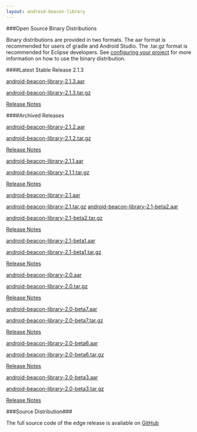 ```yaml
---
layout: android-beacon-library
---
```



###Open Source Binary Distributions

Binary distributions are provided in two formats.  The aar format is recommended for users of gradle and Android Studio.  The .tar.gz format is recommended for Eclipse developers.
See [configuring your project](configure.html) for more information on how to use the binary distribution.


####Latest Stable Release 2.1.3

<i class="fa fa-cloud-download" style="color: #3abeee;"></i>  [android-beacon-library-2.1.3.aar](https://github.com/AltBeacon/android-beacon-library/releases/download/2.1.3/android-beacon-library-2.1.3.aar)

<i class="fa fa-cloud-download" style="color: #3abeee;"></i>  [android-beacon-library-2.1.3.tar.gz](https://github.com/AltBeacon/android-beacon-library/releases/download/2.1.3/android-beacon-library-2.1.3.tar.gz)

[Release Notes](releasenotes_2_1_2.html)


####Archived Releases

<i class="fa fa-cloud-download" style="color: #3abeee;"></i>  [android-beacon-library-2.1.2.aar](https://github.com/AltBeacon/android-beacon-library/releases/download/2.1.2/android-beacon-library-2.1.2.aar)

<i class="fa fa-cloud-download" style="color: #3abeee;"></i>  [android-beacon-library-2.1.2.tar.gz](https://github.com/AltBeacon/android-beacon-library/releases/download/2.1.2/android-beacon-library-2.1.2.tar.gz)

[Release Notes](releasenotes_2_1_2.html)

<i class="fa fa-cloud-download" style="color: #3abeee;"></i>  [android-beacon-library-2.1.1.aar](https://github.com/AltBeacon/android-beacon-library/releases/download/2.1.1/android-beacon-library-2.1.1.aar)

<i class="fa fa-cloud-download" style="color: #3abeee;"></i>  [android-beacon-library-2.1.1.tar.gz](https://github.com/AltBeacon/android-beacon-library/releases/download/2.1.1/android-beacon-library-2.1.1.tar.gz)

[Release Notes](releasenotes_2_1_1.html)

<i class="fa fa-cloud-download" style="color: #3abeee;"></i>  [android-beacon-library-2.1.aar](https://github.com/AltBeacon/android-beacon-library/releases/download/2.1/android-beacon-library-2.1.aar)

<i class="fa fa-cloud-download" style="color: #3abeee;"></i>  [android-beacon-library-2.1.tar.gz](https://github.com/AltBeacon/android-beacon-library/releases/download/2.1/android-beacon-library-2.1.tar.gz)
<i class="fa fa-cloud-download" style="color: #3abeee;"></i>  [android-beacon-library-2.1-beta2.aar](https://github.com/AltBeacon/android-beacon-library/releases/download/2.1/android-beacon-library-2.1.aar)

<i class="fa fa-cloud-download" style="color: #3abeee;"></i>  [android-beacon-library-2.1-beta2.tar.gz](https://github.com/AltBeacon/android-beacon-library/releases/download/2.1/android-beacon-library-2.1.tar.gz)

[Release Notes](https://github.com/AltBeacon/android-beacon-library/releases/tag/2.1-beta2)

<i class="fa fa-cloud-download" style="color: #3abeee;"></i>  [android-beacon-library-2.1-beta1.aar](https://github.com/AltBeacon/android-beacon-library/releases/download/2.1-beta1/android-beacon-library-2.1-beta1.aar)

<i class="fa fa-cloud-download" style="color: #3abeee;"></i>  [android-beacon-library-2.1-beta1.tar.gz](https://github.com/AltBeacon/android-beacon-library/releases/download/2.1-beta1/android-beacon-library-2.1-beta1.tar.gz)

[Release Notes](https://github.com/AltBeacon/android-beacon-library/releases/tag/2.1-beta1)

<i class="fa fa-cloud-download" style="color: #3abeee;"></i>  [android-beacon-library-2.0.aar](https://s3.amazonaws.com/android-beacon-library.radiusnetworks.com/android-beacon-library-2.0.aar)

<i class="fa fa-cloud-download" style="color: #3abeee;"></i>  [android-beacon-library-2.0.tar.gz](https://s3.amazonaws.com/android-beacon-library.radiusnetworks.com/android-beacon-library-2.0.tar.gz)

[Release Notes](releasenotes_2_0.html)

<i class="fa fa-cloud-download" style="color: #3abeee;"></i>  [android-beacon-library-2.0-beta7.aar](https://s3.amazonaws.com/android-beacon-library.radiusnetworks.com/android-beacon-library-2.0-beta7.aar)

<i class="fa fa-cloud-download" style="color: #3abeee;"></i>  [android-beacon-library-2.0-beta7.tar.gz](https://s3.amazonaws.com/android-beacon-library.radiusnetworks.com/android-beacon-library-2.0-beta7.tar.gz)


[Release Notes](releasenotes_2_0_beta7.html)

<i class="fa fa-cloud-download" style="color: #3abeee;"></i>  [android-beacon-library-2.0-beta6.aar](https://s3.amazonaws.com/android-beacon-library.radiusnetworks.com/android-beacon-library-2.0-beta6.aar)

<i class="fa fa-cloud-download" style="color: #3abeee;"></i>  [android-beacon-library-2.0-beta6.tar.gz](https://s3.amazonaws.com/android-beacon-library.radiusnetworks.com/android-beacon-library-2.0-beta6.tar.gz)

[Release Notes](releasenotes_2_0_beta6.html)

<i class="fa fa-cloud-download" style="color: #3abeee;"></i>  [android-beacon-library-2.0-beta3.aar](https://s3.amazonaws.com/android-beacon-library.radiusnetworks.com/android-beacon-library-2.0-beta3.aar)

<i class="fa fa-cloud-download" style="color: #3abeee;"></i>  [android-beacon-library-2.0-beta3.tar.gz](https://s3.amazonaws.com/android-beacon-library.radiusnetworks.com/android-beacon-library-2.0-beta3.tar.gz)

[Release Notes](releasenotes_2_0_beta3.html)

<style>
  .close {
    margin-top: 0px;
    margin-bottom: 0px;
  }
</style>

###Source Distribution###

The full source code of the edge release is available on <a href='https://github.com/AltBeacon/android-beacon-library'>GitHub</a>


